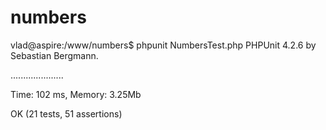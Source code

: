 # numbers

vlad@aspire:/www/numbers$ phpunit NumbersTest.php
PHPUnit 4.2.6 by Sebastian Bergmann.

.....................

Time: 102 ms, Memory: 3.25Mb

OK (21 tests, 51 assertions)

